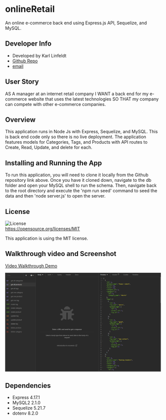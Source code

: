 # onlineRetail
An online e-commerce back end using Express.js API, Sequelize, and MySQL.

## Developer Info  
- Developed by Karl Linfeldt  
- [Github Repo](https://github.com/KarlOL82/onlineRetail)  
- [email](klinfeldt@gmail.com)  

## User Story  
AS A manager at an internet retail company
I WANT a back end for my e-commerce website that uses the latest technologies
SO THAT my company can compete with other e-commerce companies.  

## Overview  
This application runs in Node Js with Express, Sequelize, and MySQL. This is back end code only so there is no live deployment. The application features models for Categories, Tags, and Products with API routes to Create, Read, Update, and delete for each.  

## Installing and Running the App  
To run this application, you will need to clone it locally from the Github repository link above. Once you have it cloned down, navigate to the db folder and open your MySQL shell to run the schema. Then, navigate back to the root directory and execute the 'npm run seed' command to seed the data and then 'node server.js' to open the server.  

## License
  ![License](https://img.shields.io/badge/license-MIT-green.svg)  
  https://opensource.org/licenses/MIT  

  This application is using the MIT license.  

## Walkthrough video and Screenshot  

[Video Walkthrough Demo](https://www.youtube.com/watch?v=bIir7O3jggM)  

![Insomnia](./assets/insomnia.png "Insomnia")  

## Dependencies  
- Express 4.17.1  
- MySQL2 2.1.0  
- Sequelize 5.21.7  
- dotenv 8.2.0


